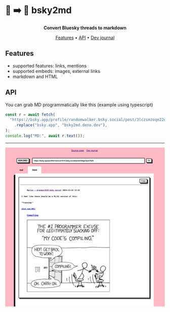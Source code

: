 # 🦋 ➡️ 🤖 bsky2md

<div align="center">

**Convert Bluesky threads to markdown**

[Features](#-features) • [API](#-api) •
[Dev journal](https://bsky.app/profile/callmephilip.com/post/3ld26pvzddk2l)

</div>

## Features

- supported features: links, mentions
- supported embeds: images, external links
- markdown and HTML

## API

You can grab MD programmatically like this (example using typescript)

```ts
const r = await fetch(
  "https://bsky.app/profile/randomwalker.bsky.social/post/3lczsmzoqe22e"
    .replace("bsky.app", "bsky2md.deno.dev"),
);
console.log("MD:", await r.text());
```

---

![screenshot](.github/images/bsky2md.jpg)
